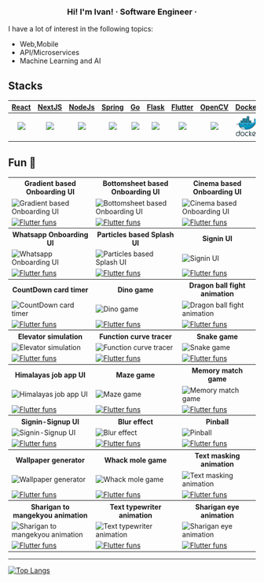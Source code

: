 <h3 align="center">Hi! I'm Ivan! · Software Engineer ·</h3>

I have a lot of interest in the following topics:

- Web,Mobile
- API/Microservices
- Machine Learning and AI 


## Stacks

| [React](https://reactjs.org/) | [NextJS](https://nextjs.org/) | [NodeJs](https://nodejs.org/) | [Spring](https://spring.io/) | [Go](https://go.dev/) | [Flask](https://flask.palletsprojects.com/en/3.0.x/) | [Flutter](https://flutter.dev/) | [OpenCV](https://opencv.org/) | [Docker](https://www.docker.com/) | [GCP](https://cloud.google.com) | [Firebase](https://firebase.google.com/) |
| :---: | :---: | :---: | :---: | :---: | :---: | :---: | :---: | :---: | :---: | :---: |
| <img src="https://img.shields.io/static/v1?label=&message=React&color=61DAFB&logo=react&logoColor=FFFFFF" width="100"> | <img src="https://img.shields.io/static/v1?label=&message=Nextjs&color=000000&logo=nextjs&logoColor=FFFFFF" width="100"> | <img src="https://img.shields.io/static/v1?label=&message=Node.js&color=339933&logo=nodedotjs&logoColor=FFFFFF" width="100"> | <img src="https://img.shields.io/badge/spring-%236DB33F.svg?style=for-the-badge&logo=spring&logoColor=white" width="100"> | <img src="https://img.shields.io/static/v1?label=&message=Go&color=007d9c&logo=go&logoColor=FFFFFF" width="100"> | <img src="https://img.shields.io/static/v1?label=&message=Flask&color=61DEFB&logo=flask&logoColor=FFFFFF" width="100"> | <img src="https://img.shields.io/static/v1?label=&message=Flutter&color=01DAFB&logo=flutter&logoColor=FFFFFF" width="100"> | <img src="https://www.vectorlogo.zone/logos/opencv/opencv-icon.svg" width="100"> | <img src="https://raw.githubusercontent.com/devicons/devicon/master/icons/docker/docker-original-wordmark.svg" width="100"> | <img src="https://www.vectorlogo.zone/logos/google_cloud/google_cloud-icon.svg" width="100"> | <img src="https://www.vectorlogo.zone/logos/firebase/firebase-icon.svg" width="100"> |


## Fun 🙂

<table>
	<tbody width="100%">
		<tr>
			<th>Gradient based Onboarding UI</th>	
			<th>Bottomsheet based Onboarding UI</th>	
			<th>Cinema based Onboarding UI</th>
		</tr>
		<tr>
			<td>
				<img src="https://storage.googleapis.com/buildship-vos7yw-europe-west1/uploaded-files/gradient_based_onboarding.gif" alt="Gradient based Onboarding UI"></img>
			</td>
			<td>
				<img src="https://storage.googleapis.com/buildship-vos7yw-europe-west1/uploaded-files/bottomsheet_based_onboarding.gif" alt="Bottomsheet based Onboarding UI"></img>
			</td>
			<td>
			<img src="https://storage.googleapis.com/buildship-vos7yw-europe-west1/uploaded-files/cinema_based_onboarding.gif" alt="Cinema based Onboarding UI"></img>
			</td>
		</tr>
		<tr>
			<td>
				<a href="https://github.com/IvanGael/flutter-funs">
					<img src="https://github-readme-stats.vercel.app/api/pin/?username=IvanGael&repo=flutter-funs&theme=tokyonight" alt="Flutter funs" />
				</a>
			</td>
			<td>
				<a href="https://github.com/IvanGael/flutter-funs">
					<img src="https://github-readme-stats.vercel.app/api/pin/?username=IvanGael&repo=flutter-funs&theme=tokyonight" alt="Flutter funs" />
				</a>
			</td>
			<td>
				<a href="https://github.com/IvanGael/flutter-funs">
					<img src="https://github-readme-stats.vercel.app/api/pin/?username=IvanGael&repo=flutter-funs&theme=tokyonight" alt="Flutter funs" />
				</a>
			</td>
		</tr>
	<tr>
			<th>Whatsapp Onboarding UI</th>	
			<th>Particles based Splash UI</th>	
			<th>Signin UI</th>
		</tr>
		<tr>
			<td>
				<img src="https://storage.googleapis.com/buildship-vos7yw-europe-west1/uploaded-files/whatsapp_onboarding.gif" alt="Whatsapp Onboarding UI"></img>
			</td>
			<td>
				<img src="https://storage.googleapis.com/buildship-vos7yw-europe-west1/uploaded-files/particles_based_splash.gif" alt="Particles based Splash UI"></img>
			</td>
			<td>
			<img src="https://storage.googleapis.com/buildship-vos7yw-europe-west1/uploaded-files/signin1.gif" alt="Signin UI"></img>
			</td>
		</tr>
		<tr>
			<td>
				<a href="https://github.com/IvanGael/flutter-funs">
					<img src="https://github-readme-stats.vercel.app/api/pin/?username=IvanGael&repo=flutter-funs&theme=tokyonight" alt="Flutter funs" />
				</a>
			</td>
			<td>
				<a href="https://github.com/IvanGael/flutter-funs">
					<img src="https://github-readme-stats.vercel.app/api/pin/?username=IvanGael&repo=flutter-funs&theme=tokyonight" alt="Flutter funs" />
				</a>
			</td>
			<td>
				<a href="https://github.com/IvanGael/flutter-funs">
					<img src="https://github-readme-stats.vercel.app/api/pin/?username=IvanGael&repo=flutter-funs&theme=tokyonight" alt="Flutter funs" />
				</a>
			</td>
		</tr>
	<tr>
			<th>CountDown card timer</th>	
			<th>Dino game</th>	
			<th>Dragon ball fight animation</th>
		</tr>
		<tr>
			<td>
				<img src="https://storage.googleapis.com/buildship-vos7yw-europe-west1/uploaded-files/countdown_card_timer.gif" alt="CountDown card timer"></img>
			</td>
			<td>
				<img src="https://storage.googleapis.com/buildship-vos7yw-europe-west1/uploaded-files/dino_game.gif" alt="Dino game"></img>
			</td>
			<td>
			<img src="https://storage.googleapis.com/buildship-vos7yw-europe-west1/uploaded-files/dragonball_fight_anim.gif" alt="Dragon ball fight animation"></img>
			</td>
		</tr>
		<tr>
			<td>
				<a href="https://github.com/IvanGael/flutter-funs">
					<img src="https://github-readme-stats.vercel.app/api/pin/?username=IvanGael&repo=flutter-funs&theme=tokyonight" alt="Flutter funs" />
				</a>
			</td>
			<td>
				<a href="https://github.com/IvanGael/flutter-funs">
					<img src="https://github-readme-stats.vercel.app/api/pin/?username=IvanGael&repo=flutter-funs&theme=tokyonight" alt="Flutter funs" />
				</a>
			</td>
			<td>
				<a href="https://github.com/IvanGael/flutter-funs">
					<img src="https://github-readme-stats.vercel.app/api/pin/?username=IvanGael&repo=flutter-funs&theme=tokyonight" alt="Flutter funs" />
				</a>
			</td>
		</tr>
	<tr>
			<th>Elevator simulation</th>	
			<th>Function curve tracer</th>	
			<th>Snake game</th>
		</tr>
		<tr>
			<td>
				<img src="https://storage.googleapis.com/buildship-vos7yw-europe-west1/uploaded-files/elevator_sim.gif" alt="Elevator simulation"></img>
			</td>
			<td>
				<img src="https://storage.googleapis.com/buildship-vos7yw-europe-west1/uploaded-files/function_rep_curve.gif" alt="Function curve tracer"></img>
			</td>
			<td>
			<img src="https://storage.googleapis.com/buildship-vos7yw-europe-west1/uploaded-files/snake_game.gif" alt="Snake game"></img>
			</td>
		</tr>
		<tr>
			<td>
				<a href="https://github.com/IvanGael/flutter-funs">
					<img src="https://github-readme-stats.vercel.app/api/pin/?username=IvanGael&repo=flutter-funs&theme=tokyonight" alt="Flutter funs" />
				</a>
			</td>
			<td>
				<a href="https://github.com/IvanGael/flutter-funs">
					<img src="https://github-readme-stats.vercel.app/api/pin/?username=IvanGael&repo=flutter-funs&theme=tokyonight" alt="Flutter funs" />
				</a>
			</td>
			<td>
				<a href="https://github.com/IvanGael/flutter-funs">
					<img src="https://github-readme-stats.vercel.app/api/pin/?username=IvanGael&repo=flutter-funs&theme=tokyonight" alt="Flutter funs" />
				</a>
			</td>
		</tr>
	<tr>
			<th>Himalayas job app UI</th>	
			<th>Maze game</th>	
			<th>Memory match game</th>
		</tr>
		<tr>
			<td>
				<img src="https://storage.googleapis.com/buildship-vos7yw-europe-west1/uploaded-files/himalayas_job_app.gif" alt="Himalayas job app UI"></img>
			</td>
			<td>
				<img src="https://storage.googleapis.com/buildship-vos7yw-europe-west1/uploaded-files/maze_game.gif" alt="Maze game"></img>
			</td>
			<td>
			<img src="https://storage.googleapis.com/buildship-vos7yw-europe-west1/uploaded-files/memory_match_game.gif" alt="Memory match game"></img>
			</td>
		</tr>
		<tr>
			<td>
				<a href="https://github.com/IvanGael/flutter-funs">
					<img src="https://github-readme-stats.vercel.app/api/pin/?username=IvanGael&repo=flutter-funs&theme=tokyonight" alt="Flutter funs" />
				</a>
			</td>
			<td>
				<a href="https://github.com/IvanGael/flutter-funs">
					<img src="https://github-readme-stats.vercel.app/api/pin/?username=IvanGael&repo=flutter-funs&theme=tokyonight" alt="Flutter funs" />
				</a>
			</td>
			<td>
				<a href="https://github.com/IvanGael/flutter-funs">
					<img src="https://github-readme-stats.vercel.app/api/pin/?username=IvanGael&repo=flutter-funs&theme=tokyonight" alt="Flutter funs" />
				</a>
			</td>
		</tr>
	<tr>
			<th>Signin-Signup UI</th>	
			<th>Blur effect</th>	
			<th>Pinball</th>
		</tr>
		<tr>
			<td>
				<img src="https://storage.googleapis.com/buildship-vos7yw-europe-west1/uploaded-files/signin_signup1.gif" alt="Signin-Signup UI"></img>
			</td>
			<td>
				<img src="https://storage.googleapis.com/buildship-vos7yw-europe-west1/uploaded-files/blur_effect.gif" alt="Blur effect"></img>
			</td>
			<td>
			<img src="https://storage.googleapis.com/buildship-vos7yw-europe-west1/uploaded-files/pinball_game.gif" alt="Pinball"></img>
			</td>
		</tr>
		<tr>
			<td>
				<a href="https://github.com/IvanGael/flutter-funs">
					<img src="https://github-readme-stats.vercel.app/api/pin/?username=IvanGael&repo=flutter-funs&theme=tokyonight" alt="Flutter funs" />
				</a>
			</td>
			<td>
				<a href="https://github.com/IvanGael/flutter-funs">
					<img src="https://github-readme-stats.vercel.app/api/pin/?username=IvanGael&repo=flutter-funs&theme=tokyonight" alt="Flutter funs" />
				</a>
			</td>
			<td>
				<a href="https://github.com/IvanGael/flutter-funs">
					<img src="https://github-readme-stats.vercel.app/api/pin/?username=IvanGael&repo=flutter-funs&theme=tokyonight" alt="Flutter funs" />
				</a>
			</td>
		</tr>
	<tr>
			<th>Wallpaper generator</th>	
			<th>Whack mole game</th>	
			<th>Text masking animation</th>
		</tr>
		<tr>
			<td>
				<img src="https://storage.googleapis.com/buildship-vos7yw-europe-west1/uploaded-files/wallpaper_generator.gif" alt="Wallpaper generator"></img>
			</td>
			<td>
				<img src="https://storage.googleapis.com/buildship-vos7yw-europe-west1/uploaded-files/whack_mole_game.gif" alt="Whack mole game"></img>
			</td>
			<td>
			<img src="https://storage.googleapis.com/buildship-vos7yw-europe-west1/uploaded-files/text_masking_anim.gif" alt="Text masking animation"></img>
			</td>
		</tr>
		<tr>
			<td>
				<a href="https://github.com/IvanGael/flutter-funs">
					<img src="https://github-readme-stats.vercel.app/api/pin/?username=IvanGael&repo=flutter-funs&theme=tokyonight" alt="Flutter funs" />
				</a>
			</td>
			<td>
				<a href="https://github.com/IvanGael/flutter-funs">
					<img src="https://github-readme-stats.vercel.app/api/pin/?username=IvanGael&repo=flutter-funs&theme=tokyonight" alt="Flutter funs" />
				</a>
			</td>
			<td>
				<a href="https://github.com/IvanGael/flutter-funs">
					<img src="https://github-readme-stats.vercel.app/api/pin/?username=IvanGael&repo=flutter-funs&theme=tokyonight" alt="Flutter funs" />
				</a>
			</td>
		</tr>
	<tr>
			<th>Sharigan to mangekyou animation</th>	
			<th>Text typewriter animation</th>	
			<th>Sharigan eye animation</th>
		</tr>
		<tr>
			<td>
				<img src="https://storage.googleapis.com/buildship-vos7yw-europe-west1/uploaded-files/sharigan_to_mangekyou.gif" alt="Sharigan to mangekyou animation"></img>
			</td>
			<td>
				<img src="https://storage.googleapis.com/buildship-vos7yw-europe-west1/uploaded-files/text_typewriter_anim.gif" alt="Text typewriter animation"></img>
			</td>
			<td>
			<img src="https://storage.googleapis.com/buildship-vos7yw-europe-west1/uploaded-files/sharing_eye_anim.gif" alt="Sharigan eye animation"></img>
			</td>
		</tr>
		<tr>
			<td>
				<a href="https://github.com/IvanGael/flutter-funs/blob/main/lib/sharingan_to_mangekyou_screen.dart">
					<img src="https://github-readme-stats.vercel.app/api/pin/?username=IvanGael&repo=flutter-funs&theme=tokyonight" alt="Flutter funs" />
				</a>
			</td>
			<td>
				<a href="https://github.com/IvanGael/flutter-funs/blob/main/lib/typewriter_text_animation.dart">
					<img src="https://github-readme-stats.vercel.app/api/pin/?username=IvanGael&repo=flutter-funs&theme=tokyonight" alt="Flutter funs" />
				</a>
			</td>
			<td>
				<a href="https://github.com/IvanGael/flutter-funs/blob/main/lib/eye_modeling.dart">
					<img src="https://github-readme-stats.vercel.app/api/pin/?username=IvanGael&repo=flutter-funs&theme=tokyonight" alt="Flutter funs" />
				</a>
			</td>
		</tr>
	</tbody>
</table>

---

<!--
## 📊 Stats
![IvanGael's GitHub stats](https://github-readme-stats.vercel.app/api?username=IvanGael&show_icons=true&count_private=true&hide_title=false&theme=tokyonight
) -->

[![Top Langs](https://github-readme-stats.vercel.app/api/top-langs/?username=IvanGael&show_icons=true&locale=en&layout=compact&theme=tokyonight)](https://github.com/anuraghazra/github-readme-stats) 
